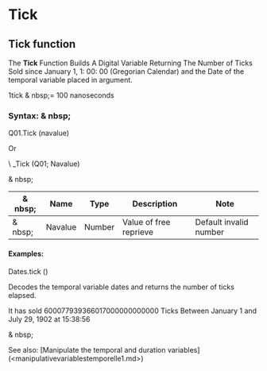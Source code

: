 # Tick

## Tick function

The **Tick** Function Builds A Digital Variable Returning The Number of Ticks Sold since January 1, 1: 00: 00 (Gregorian Calendar) and the Date of the temporal variable placed in argument.

&#49;tick & nbsp;= 100 nanoseconds

### Syntax: & nbsp;

Q01.Tick (navalue)

Or

\ _Tick (Q01; Navalue)

& nbsp;

|& nbsp;|**Name** |**Type** |**Description** |**Note** |
|--- |--- |--- |--- |--- |
|& nbsp;|Navalue |Number |Value of free reprieve |Default invalid number |


#### Examples:

Dates.tick ()

Decodes the temporal variable dates and returns the number of ticks elapsed.

It has sold 600077939366017000000000000 Ticks Between January 1 and July 29, 1902 at 15:38:56

& nbsp;

See also: [Manipulate the temporal and duration variables] (<manipulativevariablestemporelle1.md>)